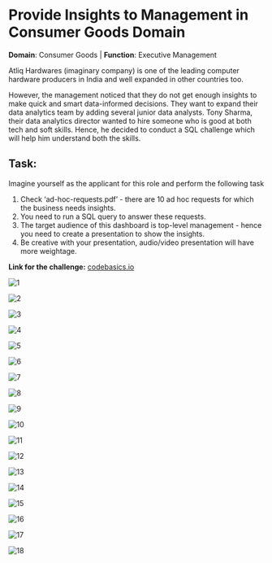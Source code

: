 # Provide Insights to Management in Consumer Goods Domain
**Domain**:  Consumer Goods | **Function**: Executive Management

Atliq Hardwares (imaginary company) is one of the leading computer hardware producers in India and well expanded in other countries too.

However, the management noticed that they do not get enough insights to make quick and smart data-informed decisions. They want to expand their data analytics team by adding several junior data analysts. Tony Sharma, their data analytics director wanted to hire someone who is good at both tech and soft skills. Hence, he decided to conduct a SQL challenge which will help him understand both the skills.

## Task:  

Imagine yourself as the applicant for this role and perform the following task

1.    Check ‘ad-hoc-requests.pdf’ - there are 10 ad hoc requests for which the business needs insights.
2.    You need to run a SQL query to answer these requests. 
3.    The target audience of this dashboard is top-level management - hence you need to create a presentation to show the insights.
4.    Be creative with your presentation, audio/video presentation will have more weightage.

**Link for the challenge:** [codebasics.io](https://codebasics.io/challenge/codebasics-resume-project-challenge/7)

![1](https://github.com/khamidsultan/SQL-Ad-Hoc-Challenge/blob/a2530737d1288d8f2f126e05bb07d04e0014e53b/SQL%20Ad%20Hoc%20Presentation/1.jpg)

![2](https://github.com/khamidsultan/SQL-Ad-Hoc-Challenge/blob/31f0c4d25a05253323bf16dc90f57130af38bc5f/SQL%20Ad%20Hoc%20Presentation/2.jpg)

![3](https://github.com/khamidsultan/SQL-Ad-Hoc-Challenge/blob/31f0c4d25a05253323bf16dc90f57130af38bc5f/SQL%20Ad%20Hoc%20Presentation/3.jpg)

![4](https://github.com/khamidsultan/SQL-Ad-Hoc-Challenge/blob/31f0c4d25a05253323bf16dc90f57130af38bc5f/SQL%20Ad%20Hoc%20Presentation/4.jpg)

![5](https://github.com/khamidsultan/SQL-Ad-Hoc-Challenge/blob/31f0c4d25a05253323bf16dc90f57130af38bc5f/SQL%20Ad%20Hoc%20Presentation/5.jpg)

![6](https://github.com/khamidsultan/SQL-Ad-Hoc-Challenge/blob/31f0c4d25a05253323bf16dc90f57130af38bc5f/SQL%20Ad%20Hoc%20Presentation/6.jpg)

![7](https://github.com/khamidsultan/SQL-Ad-Hoc-Challenge/blob/31f0c4d25a05253323bf16dc90f57130af38bc5f/SQL%20Ad%20Hoc%20Presentation/7.jpg)

![8](https://github.com/khamidsultan/SQL-Ad-Hoc-Challenge/blob/31f0c4d25a05253323bf16dc90f57130af38bc5f/SQL%20Ad%20Hoc%20Presentation/8.jpg)

![9](https://github.com/khamidsultan/SQL-Ad-Hoc-Challenge/blob/31f0c4d25a05253323bf16dc90f57130af38bc5f/SQL%20Ad%20Hoc%20Presentation/9.jpg)

![10](https://github.com/khamidsultan/SQL-Ad-Hoc-Challenge/blob/31f0c4d25a05253323bf16dc90f57130af38bc5f/SQL%20Ad%20Hoc%20Presentation/10.jpg)

![11](https://github.com/khamidsultan/SQL-Ad-Hoc-Challenge/blob/31f0c4d25a05253323bf16dc90f57130af38bc5f/SQL%20Ad%20Hoc%20Presentation/11.jpg)

![12](https://github.com/khamidsultan/SQL-Ad-Hoc-Challenge/blob/31f0c4d25a05253323bf16dc90f57130af38bc5f/SQL%20Ad%20Hoc%20Presentation/12.jpg)

![13](https://github.com/khamidsultan/SQL-Ad-Hoc-Challenge/blob/31f0c4d25a05253323bf16dc90f57130af38bc5f/SQL%20Ad%20Hoc%20Presentation/13.jpg)

![14](https://github.com/khamidsultan/SQL-Ad-Hoc-Challenge/blob/31f0c4d25a05253323bf16dc90f57130af38bc5f/SQL%20Ad%20Hoc%20Presentation/14.jpg)

![15](https://github.com/khamidsultan/SQL-Ad-Hoc-Challenge/blob/31f0c4d25a05253323bf16dc90f57130af38bc5f/SQL%20Ad%20Hoc%20Presentation/15.jpg)

![16](https://github.com/khamidsultan/SQL-Ad-Hoc-Challenge/blob/31f0c4d25a05253323bf16dc90f57130af38bc5f/SQL%20Ad%20Hoc%20Presentation/16.jpg)

![17](https://github.com/khamidsultan/SQL-Ad-Hoc-Challenge/blob/31f0c4d25a05253323bf16dc90f57130af38bc5f/SQL%20Ad%20Hoc%20Presentation/17.jpg)

![18](https://github.com/khamidsultan/SQL-Ad-Hoc-Challenge/blob/31f0c4d25a05253323bf16dc90f57130af38bc5f/SQL%20Ad%20Hoc%20Presentation/18.jpg)

